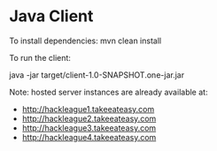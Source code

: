 
# Java Client

To install dependencies:
mvn clean install

To run the client:

java -jar target/client-1.0-SNAPSHOT.one-jar.jar <yourname> <server url>



Note: hosted server instances are already available at:

* http://hackleague1.takeeateasy.com
* http://hackleague2.takeeateasy.com
* http://hackleague3.takeeateasy.com
* http://hackleague4.takeeateasy.com
